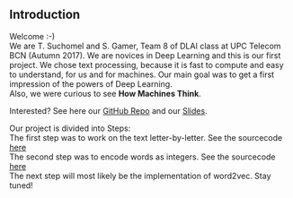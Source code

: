 ## Introduction
Welcome :-)  
We are T. Suchomel and S. Gamer, Team 8 of DLAI class at UPC Telecom BCN (Autumn 2017).
We are novices in Deep Learning and this is our first project.
We chose text processing, because it is fast to compute and easy to understand, for us and for machines.
Our main goal was to get a first impression of the powers of Deep Learning.  
Also, we were curious to see **How Machines Think**.

Interested? See here our [GitHub Repo](https://github.com/telecombcn-dl/2017-dlai-team8) and our [Slides](https://github.com/telecombcn-dl/2017-dlai-team8/blob/master/Creative%20Writing%20101.pdf).

Our project is divided into Steps:  
The first step was to work on the text letter-by-letter. See the sourcecode [here](https://github.com/telecombcn-dl/2017-dlai-team8/blob/master/char_rnn.ipynb)  
The second step was to encode words as integers. See the sourcecode [here](https://github.com/telecombcn-dl/2017-dlai-team8/blob/master/word_rnn.ipynb)  
The next step will most likely be the implementation of word2vec. Stay tuned!



<!---
## Welcome to GitHub Pages

You can use the [editor on GitHub](https://github.com/telecombcn-dl/2017-dlai-team8/edit/master/README.md) to maintain and preview the content for your website in Markdown files.

Whenever you commit to this repository, GitHub Pages will run [Jekyll](https://jekyllrb.com/) to rebuild the pages in your site, from the content in your Markdown files.

### Markdown

Markdown is a lightweight and easy-to-use syntax for styling your writing. It includes conventions for

```markdown
Syntax highlighted code block

# Header 1
## Header 2
### Header 3

- Bulleted
- List

1. Numbered
2. List

**Bold** and _Italic_ and `Code` text

[Link](url) and ![Image](src)
```

For more details see [GitHub Flavored Markdown](https://guides.github.com/features/mastering-markdown/).

### Jekyll Themes

Your Pages site will use the layout and styles from the Jekyll theme you have selected in your [repository settings](https://github.com/telecombcn-dl/2017-dlai-team8/settings). The name of this theme is saved in the Jekyll `_config.yml` configuration file.

### Support or Contact

Having trouble with Pages? Check out our [documentation](https://help.github.com/categories/github-pages-basics/) or [contact support](https://github.com/contact) and we’ll help you sort it out.
--->
